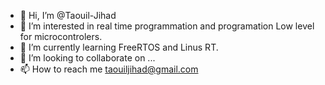 - 👋 Hi, I’m @Taouil-Jihad
- 👀 I’m interested in real time programmation and programation Low level for microcontrolers.
- 🌱 I’m currently learning FreeRTOS and Linus RT. 
- 💞️ I’m looking to collaborate on ...
- 📫 How to reach me taouiljihad@gmail.com

<!---
Taouil-Jihad/Taouil-Jihad is a ✨ special ✨ repository because its `README.md` (this file) appears on your GitHub profile.
You can click the Preview link to take a look at your changes.
--->
